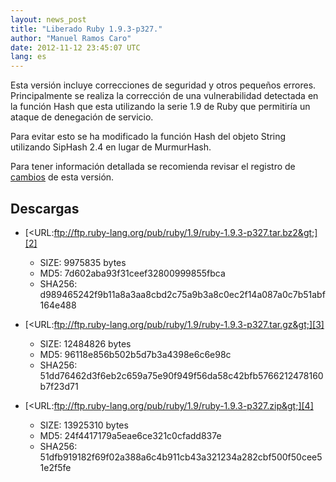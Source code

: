 ```yaml
---
layout: news_post
title: "Liberado Ruby 1.9.3-p327."
author: "Manuel Ramos Caro"
date: 2012-11-12 23:45:07 UTC
lang: es
---
```


Esta versión incluye correcciones de seguridad y otros pequeños errores.
Principalmente se realiza la corrección de una vulnerabilidad detectada
en la función Hash que esta utilizando la serie 1.9 de Ruby que
permitiría un ataque de denegación de servicio.

Para evitar esto se ha modificado la función Hash del objeto String
utilizando SipHash 2.4 en lugar de MurmurHash.

Para tener información detallada se recomienda revisar el registro de
[cambios][1] de esta versión.

## Descargas

* [&lt;URL:ftp://ftp.ruby-lang.org/pub/ruby/1.9/ruby-1.9.3-p327.tar.bz2&gt;][2]
  * SIZE: 9975835 bytes
  * MD5: 7d602aba93f31ceef32800999855fbca
  * SHA256:
    d989465242f9b11a8a3aa8cbd2c75a9b3a8c0ec2f14a087a0c7b51abf164e488

* [&lt;URL:ftp://ftp.ruby-lang.org/pub/ruby/1.9/ruby-1.9.3-p327.tar.gz&gt;][3]
  * SIZE: 12484826 bytes
  * MD5: 96118e856b502b5d7b3a4398e6c6e98c
  * SHA256:
    51dd76462d3f6eb2c659a75e90f949f56da58c42bfb5766212478160b7f23d71

* [&lt;URL:ftp://ftp.ruby-lang.org/pub/ruby/1.9/ruby-1.9.3-p327.zip&gt;][4]
  * SIZE: 13925310 bytes
  * MD5: 24f4417179a5eae6ce321c0cfadd837e
  * SHA256:
    51dfb919182f69f02a388a6c4b911cb43a321234a282cbf500f50cee51e2f5fe



[1]: http://svn.ruby-lang.org/repos/ruby/tags/v1_9_3_327/ChangeLog 
[2]: ftp://ftp.ruby-lang.org/pub/ruby/1.9/ruby-1.9.3-p327.tar.bz2 
[3]: ftp://ftp.ruby-lang.org/pub/ruby/1.9/ruby-1.9.3-p327.tar.gz 
[4]: ftp://ftp.ruby-lang.org/pub/ruby/1.9/ruby-1.9.3-p327.zip 
